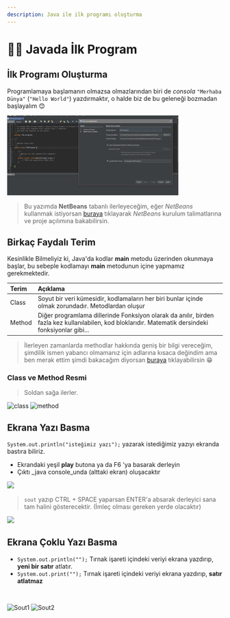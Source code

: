 ```yaml
---
description: Java ile ilk programı oluşturma
---
```


# 👩‍💻 Javada İlk Program

## İlk Programı Oluşturma <a id="ilk-programi-olusturma"></a>

Programlamaya başlamanın olmazsa olmazlarından biri de _consola_ `"Merhaba Dünya"` \(`"Hello World"`\) yazdırmaktır, o halde biz de bu geleneği bozmadan başlayalım 😊

![&#x130;lk program&#x131; olu&#x15F;turma](../../../.gitbook/assets/image%20%2868%29.png)

> Bu yazımda **NetBeans** tabanlı ilerleyeceğim, eğer _NetBeans_ kullanmak istiyorsan [buraya](https://github.com/yedhrab/YWiki/tree/169abadfd1b8862c004399268f6ca1f9f9359d61/1%20-%20Programlama%20Notlar%C4%B1/2%20-%20Java/1%20-%20Java%27ya%20Giri%C5%9F/NetBeans%20Kurulumu.md) tıklayarak _NetBeans_ kurulum talimatlarına ve proje açılımına bakabilirsin.

## Birkaç Faydalı Terim <a id="birkac-faydali-terim"></a>

Kesinlikle Bilmeliyiz ki, Java'da kodlar **main** metodu üzerinden okunmaya başlar, bu sebeple kodlamayı **main** metodunun içine yapmamız gerekmektedir.

| Terim | Açıklama |
| :--- | :--- |
| Class | Soyut bir veri kümesidir, kodlamaların her biri bunlar içinde olmak zorundadır. Metodlardan oluşur |
| Method | Diğer programlama dillerinde Fonksiyon olarak da anılır, birden fazla kez kullanılabilen, kod bloklarıdır. Matematik dersindeki fonksiyonlar gibi... |

> İlerleyen zamanlarda methodlar hakkında geniş bir bilgi vereceğim, şimdilik ismen yabancı olmamanız için adlarına kısaca değindim ama ben merak ettim şimdi bakacağım diyorsan [buraya](http://umiitkose.com/2015/08/metodlar/) tıklayabilirsin 😁

### Class ve Method Resmi <a id="class-ve-method-resmi"></a>

> Soldan sağa ilerler.

​![class](https://firebasestorage.googleapis.com/v0/b/gitbook-28427.appspot.com/o/assets%2F-LnsQQcX0CRx75Vk7yi2%2F-Lr_T4cte-AnjWwF1ImB%2F-Lr_TClKw8F1n_-mJFOa%2Fjava_class.jpg?generation=1571512981808849&alt=media) ![method](https://firebasestorage.googleapis.com/v0/b/gitbook-28427.appspot.com/o/assets%2F-LnsQQcX0CRx75Vk7yi2%2F-Lr_T4cte-AnjWwF1ImB%2F-Lr_TClMH8rMhA7sWPYP%2Fjava_method.jpg?generation=1571512976241074&alt=media)​‌

## Ekrana Yazı Basma <a id="ekrana-yazi-basma"></a>

`System.out.println("isteğimiz yazı");` yazarak istediğimiz yazıyı ekranda bastıra biliriz.‌

* Ekrandaki yeşil **play** butona ya da F6 'ya basarak derleyin
* Çıktı _java console_unda \(alttaki ekran\) oluşacaktır

![](https://blobscdn.gitbook.com/v0/b/gitbook-28427.appspot.com/o/assets%2F-LnsQQcX0CRx75Vk7yi2%2F-Lr_T4cte-AnjWwF1ImB%2F-Lr_TClOZN6lZBR0puZf%2Fjava_console_out.png?generation=1571512982879054&alt=media)

> `sout` yazıp CTRL + SPACE yaparsan ENTER'a absarak derleyici sana tam halini gösterecektir. \(İmleç olması gereken yerde olacaktır\)

![](https://blobscdn.gitbook.com/v0/b/gitbook-28427.appspot.com/o/assets%2F-LnsQQcX0CRx75Vk7yi2%2F-Lr_T4cte-AnjWwF1ImB%2F-Lr_TClQDIb_7vahgxnn%2Fjava_sout.png?generation=1571512983518491&alt=media)

## Ekrana Çoklu Yazı Basma <a id="ekrana-coklu-yazi-basma"></a>

* `System.out.println("");` Tırnak işareti içindeki veriyi ekrana yazdırıp, **yeni bir satır** atlatır.
* `System.out.print("");` Tırnak işareti içindeki veriyi ekrana yazdırıp, **satır atlatmaz**

‌

​![Sout1](https://firebasestorage.googleapis.com/v0/b/gitbook-28427.appspot.com/o/assets%2F-LnsQQcX0CRx75Vk7yi2%2F-Lr_T4cte-AnjWwF1ImB%2F-Lr_TClSw0PWJPWvhWX3%2Fjava_sout_ex.png?generation=1571512982398448&alt=media) ![Sout2](https://firebasestorage.googleapis.com/v0/b/gitbook-28427.appspot.com/o/assets%2F-LnsQQcX0CRx75Vk7yi2%2F-Lr_T4cte-AnjWwF1ImB%2F-Lr_TClUrcDy9mgCZfTu%2Fjava_sout_ex2.png?generation=1571512977719240&alt=media)

